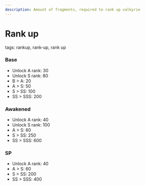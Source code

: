 ```yaml
---
description: Amount of fragments, required to rank up valkyrie
---
```

# Rank up
tags: rankup, rank-up, rank up

### **Base**
- Unlock A rank: 30
- Unlock S rank: 80
- B > A: 20
- A > S: 50
- S > SS: 100
- SS > SSS: 200

### **Awakened**
- Unlock A rank: 40
- Unlock S rank: 100
- A > S: 60
- S > SS: 250
- SS > SSS: 600

### **SP**
- Unlock A rank: 40
- A > S: 60
- S > SS: 200
- SS > SSS: 400